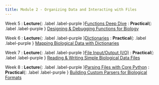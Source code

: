 ```yaml
---
title: Module 2 - Organizing Data and Interacting with Files
---
```


Week 5
: **Lecture**{: .label .label-purple }[Functions Deep Dive](#)
  : **Practical**{: .label .label-purple } [Designing & Debugging Functions for Biology](#)

Week 6
: **Lecture**{: .label .label-purple }[Dictionaries](#)
  : **Practical**{: .label .label-purple } [Mapping Biological Data with Dictionaries](#)

Week 7
: **Lecture**{: .label .label-purple }[File Input/Output (I/O)](#)
  : **Practical**{: .label .label-purple } [Reading & Writing Simple Biological Data Files](#)

Week 8
: **Lecture**{: .label .label-purple }[Parsing Files with Core Python](#)
  : **Practical**{: .label .label-purple } [Building Custom Parsers for Biological Formats](#)

